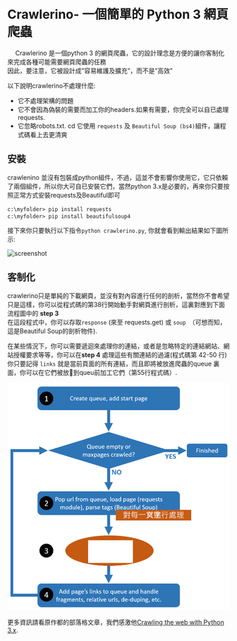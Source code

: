 <properties LandingPageTags="Python,webscraping,webcrawling" />

# Crawlerino- 一個簡單的 Python 3 網頁爬蟲
　
Crawlerino 是一個python 3 的網頁爬蟲，它的設計理念是方便的讓你客制化來完成各種可能需要網頁爬蟲的任務  
因此，要注意，它被設計成”容易維護及擴充”，而不是”高效”　

以下說明crawlerino不處理什麼:

* 它不處理架構的問題
* 它不會因為偽裝的需要而加工你的headers.如果有需要，你完全可以自已處理 requests.
* 它忽略robots.txt.
cd 
它使用 ```requests``` 及 ```Beautiful Soup (bs4)```組件，讓程式碼看上去更清爽


## 安裝
crawlenino 並沒有包裝成python組件，不過，這並不會影響你使用它，它只依賴了兩個組件，所以你大可自已安裝它們，當然python 3.x是必要的，再來你只要按照正常方式安裝requests及Beautiful即可

```
c:\myfolder> pip install requests
c:\myfolder> pip install beautifulsoup4
```
接下來你只要執行以下指令```python crawlerino.py```, 你就會看到輸出結果如下圖所示:

![screenshot](images/testrun.png)

## 客制化
crawlerino只是單純的下載網頁，並沒有對內容進行任何的剖析，當然你不會希望只是這樣，你可以從程式碼的第38行開始動手對網頁進行剖析，這裏對應到下面流程圖中的 **step 3**  
在這段程式中，你可以存取```response``` (來至 requests.get) 或 ```soup```　（可想而知，這是Beautiful Soup的剖析物件).


在某些情況下，你可以需要遞迴來處理你的連結，或者是忽略特定的連結網站、網站授權要求等等，你可以在**step 4** 處理這些有關連結的過濾(程式碼第 42-50 行)　
你只要記得 ```links``` 就是當前頁面的所有連結，而且即將被放進爬蟲的queue 裏面，你可以在它們被放到queu前加工它們（第55行程式碼）.

![flowchart](images/flowchart.png)

更多資訊請看原作都的部落格文章，我們感激他[Crawling the web with Python 3.x](http://mahugh.com/2015/12/12/crawling-the-web-with-python-3-x/).
